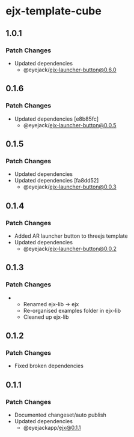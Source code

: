 # ejx-template-cube

## 1.0.1

### Patch Changes

- Updated dependencies
  - @eyejack/ejx-launcher-button@0.6.0

## 0.1.6

### Patch Changes

- Updated dependencies [e8b85fc]
  - @eyejack/ejx-launcher-button@0.0.5

## 0.1.5

### Patch Changes

- Updated dependencies
- Updated dependencies [fa8dd52]
  - @eyejack/ejx-launcher-button@0.0.3

## 0.1.4

### Patch Changes

- Added AR launcher button to threejs template
- Updated dependencies
  - @eyejack/ejx-launcher-button@0.0.2

## 0.1.3

### Patch Changes

- - Renamed ejx-lib -> ejx
  - Re-organised examples folder in ejx-lib
  - Cleaned up ejx-lib

## 0.1.2

### Patch Changes

- Fixed broken dependencies

## 0.1.1

### Patch Changes

- Documented changeset/auto publish
- Updated dependencies
  - @eyejackapp/ejx@0.1.1
